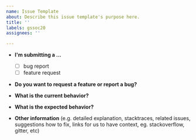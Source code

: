 ```yaml
---
name: Issue Template
about: Describe this issue template's purpose here.
title: ''
labels: gssoc20
assignees: ''

---
```


- **I'm submitting a ...**

  - [ ] bug report
  - [ ] feature request

- **Do you want to request a feature or report a bug?**

- **What is the current behavior?**

- **What is the expected behavior?**

- **Other information** (e.g. detailed explanation, stacktraces, related issues, suggestions how to fix, links for us to have context, eg. stackoverflow, gitter, etc)
